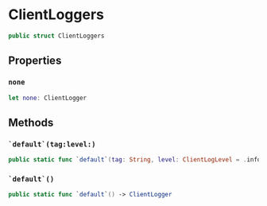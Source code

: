 # ClientLoggers

``` swift
public struct ClientLoggers
```

## Properties

### `none`

``` swift
let none:​ ClientLogger
```

## Methods

### `` `default`(tag:​level:​) ``

``` swift
public static func `default`(tag:​ String, level:​ ClientLogLevel = .info) -> ClientLogger
```

### `` `default`() ``

``` swift
public static func `default`() -> ClientLogger
```
